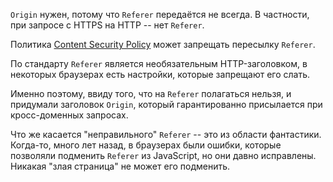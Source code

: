 `Origin` нужен, потому что `Referer` передаётся не всегда. В частности, при запросе с HTTPS на HTTP -- нет `Referer`.

Политика [Content Security Policy](http://en.wikipedia.org/wiki/Content_Security_Policy) может запрещать пересылку `Referer`. 

По стандарту `Referer` является необязательным HTTP-заголовком, в некоторых браузерах есть настройки, которые запрещают его слать.

Именно поэтому, ввиду того, что на `Referer` полагаться нельзя, и придумали заголовок `Origin`, который гарантированно присылается при кросс-доменных запросах.

Что же касается "неправильного" `Referer` -- это из области фантастики. Когда-то, много лет назад, в браузерах были ошибки, которые позволяли подменить `Referer` из JavaScript, но они давно исправлены. Никакая "злая страница" не может его подменить.
